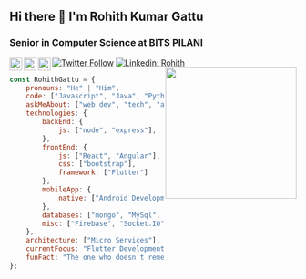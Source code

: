 ## Hi there 👋 I'm Rohith Kumar Gattu
### Senior in Computer Science at BITS PILANI
[![Twitter Follow](https://img.shields.io/twitter/follow/GattuRohithKum2?label=Follow)](https://twitter.com/intent/follow?screen_name=GattuRohithKum2)
[![Linkedin: Rohith](https://img.shields.io/badge/-Rohith-blue?style=flat-square&logo=Linkedin&logoColor=white&link=https://www.linkedin.com/in/gattu-rohith-kumar-102965192/)](https://www.linkedin.com/in/gattu-rohith-kumar-102965192/)
[<img align="left" alt="Rohith Kumar Gattu | G Mail" width=22px target="_blank" src="https://www.vectorlogo.zone/logos/gmail/gmail-icon.svg">](mailto:rohithkumargattu979@gmail.com)
[<img align="left" alt="Rohith Kumar Gattu | Instagram" width=22px target="_blank" src="https://www.vectorlogo.zone/logos/instagram/instagram-icon.svg">](https://www.instagram.com/rohith_kumar_gattu/)
[<img align="left" alt="saiankit | Facebook" width=22px src="https://www.vectorlogo.zone/logos/facebook/facebook-icon.svg">](https://www.facebook.com/gattu.sunny.1/)
<img align='right' src="https://media.giphy.com/media/M9gbBd9nbDrOTu1Mqx/giphy.gif" width="230">

<!--
**Rohithkumargattu979/Rohithkumargattu979** is a ✨ _special_ ✨ repository because its `README.md` (this file) appears on your GitHub profile.

Here are some ideas to get you started:

- 🔭 I’m currently working on ...
- 🌱 I’m currently learning ...
- 👯 I’m looking to collaborate on ...
- 🤔 I’m looking for help with ...
- 💬 Ask me about ...
- 📫 How to reach me: ...
- 😄 Pronouns: ...
- ⚡ Fun fact: ...
-->
```javascript
const RohithGattu = {
    pronouns: "He" | "Him",
    code: ["Javascript", "Java", "Python", "Kotlin", "Dart", "C", "C++"],
    askMeAbout: ["web dev", "tech", "app dev", "SDLC"],
    technologies: {
        backEnd: {
            js: ["node", "express"],
        },
        frontEnd: {
            js: ["React", "Angular"],
            css: ["bootstrap"],
            framework: ["Flutter"]
        },
        mobileApp: {
            native: ["Android Development", "Flutter Development", ".NET/Xamarin Development"]
        },
        databases: ["mongo", "MySql", "sqlite"],
        misc: ["Firebase", "Socket.IO", "selenium", "mongoDB"]
    },
    architecture: ["Micro Services"],
    currentFocus: "Flutter Development, MERN Stack",
    funFact: "The one who doesn't remember the past are tend to repeat it- DP"
};
```
